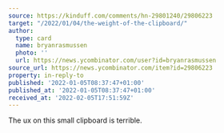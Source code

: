 ```yaml
---
source: https://kinduff.com/comments/hn-29801240/29806223
target: "/2022/01/04/the-weight-of-the-clipboard/"
author:
  type: card
  name: bryanrasmussen
  photo: ''
  url: https://news.ycombinator.com/user?id=bryanrasmussen
source_url: https://news.ycombinator.com/item?id=29806223
property: in-reply-to
published: '2022-01-05T08:37:47+01:00'
published_at: '2022-01-05T08:37:47+01:00'
received_at: '2022-02-05T17:51:59Z'
---
```


The ux on this small clipboard is terrible.